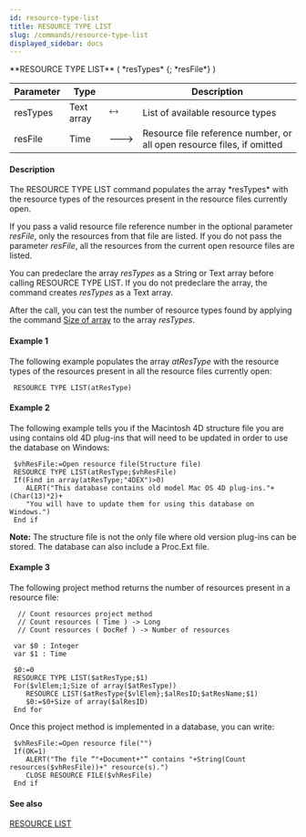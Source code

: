 ```yaml
---
id: resource-type-list
title: RESOURCE TYPE LIST
slug: /commands/resource-type-list
displayed_sidebar: docs
---
```


<!--REF #_command_.RESOURCE TYPE LIST.Syntax-->**RESOURCE TYPE LIST** ( *resTypes* {; *resFile*} )<!-- END REF-->
<!--REF #_command_.RESOURCE TYPE LIST.Params-->
| Parameter | Type |  | Description |
| --- | --- | --- | --- |
| resTypes | Text array | &#x1F858; | List of available resource types |
| resFile | Time | &#x1F852; | Resource file reference number, or all open resource files, if omitted |

<!-- END REF-->

#### Description 

<!--REF #_command_.RESOURCE TYPE LIST.Summary-->The RESOURCE TYPE LIST command populates the array *resTypes* with the resource types of the resources present in the resource files currently open.<!-- END REF-->

If you pass a valid resource file reference number in the optional parameter *resFile*, only the resources from that file are listed. If you do not pass the parameter *resFile*, all the resources from the current open resource files are listed.

You can predeclare the array *resTypes* as a String or Text array before calling RESOURCE TYPE LIST. If you do not predeclare the array, the command creates *resTypes* as a Text array. 

After the call, you can test the number of resource types found by applying the command [Size of array](size-of-array.md) to the array *resTypes*.

#### Example 1 

The following example populates the array *atResType* with the resource types of the resources present in all the resource files currently open:

```4d
 RESOURCE TYPE LIST(atResType)
```

#### Example 2 

The following example tells you if the Macintosh 4D structure file you are using contains old 4D plug-ins that will need to be updated in order to use the database on Windows:

```4d
 $vhResFile:=Open resource file(Structure file)
 RESOURCE TYPE LIST(atResType;$vhResFile)
 If(Find in array(atResType;"4DEX")>0)
    ALERT("This database contains old model Mac OS 4D plug-ins."+(Char(13)*2)+
    "You will have to update them for using this database on Windows.")
 End if
```

**Note:** The structure file is not the only file where old version plug-ins can be stored. The database can also include a Proc.Ext file.

#### Example 3 

The following project method returns the number of resources present in a resource file:

```4d
  // Count resources project method
  // Count resources ( Time ) -> Long
  // Count resources ( DocRef ) -> Number of resources
 
 var $0 : Integer
 var $1 : Time
 
 $0:=0
 RESOURCE TYPE LIST($atResType;$1)
 For($vlElem;1;Size of array($atResType))
    RESOURCE LIST($atResType{$vlElem};$alResID;$atResName;$1)
    $0:=$0+Size of array($alResID)
 End for
```

Once this project method is implemented in a database, you can write:

```4d
 $vhResFile:=Open resource file("")
 If(OK=1)
    ALERT("The file “"+Document+"” contains "+String(Count resources($vhResFile))+" resource(s).")
    CLOSE RESOURCE FILE($vhResFile)
 End if
```

#### See also 

[RESOURCE LIST](resource-list.md)  